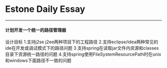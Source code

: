 # Estone Daily Essay
----

#### 计划开发一个统一的路径管理器
设计目标
1.支持j2se j2ee两种项目下的工程路径
2.支持eclipse/idea两种常见的ide在开发或调试模式下的路径问题
3.支持spring在读取jar文件内资源和classes目录下资源统一路径的问题
4.支持spring使用FileSystemResourcePath时在unix和windows下面路径不一致的问题  
